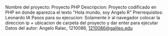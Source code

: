 Nombre del proyecto:
Proyecto PHP
Descripcion:
Proyecto codificado en PHP en donde aparezca el texto "Hola mundo, soy Angelo R"
Prerrequisitos:
Leonardo IA
Pasos para su ejecucion:
Solamente ir al navegador colocar la direccion ip + ubicacion de carpeta del proyecto y dar enter para ejecutar
Datos del autor:
Angelo Ralac, 1210086, 1210086@galileo.edu
